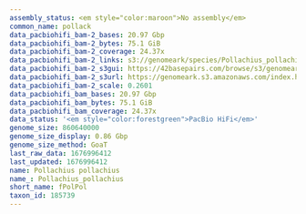 ```yaml
---
assembly_status: <em style="color:maroon">No assembly</em>
common_name: pollack
data_pacbiohifi_bam-2_bases: 20.97 Gbp
data_pacbiohifi_bam-2_bytes: 75.1 GiB
data_pacbiohifi_bam-2_coverage: 24.37x
data_pacbiohifi_bam-2_links: s3://genomeark/species/Pollachius_pollachius/fPolPol2/genomic_data/pacbio_hifi/<br>
data_pacbiohifi_bam-2_s3gui: https://42basepairs.com/browse/s3/genomeark/species/Pollachius_pollachius/fPolPol2/genomic_data/pacbio_hifi/
data_pacbiohifi_bam-2_s3url: https://genomeark.s3.amazonaws.com/index.html?prefix=species/Pollachius_pollachius/fPolPol2/genomic_data/pacbio_hifi/
data_pacbiohifi_bam-2_scale: 0.2601
data_pacbiohifi_bam_bases: 20.97 Gbp
data_pacbiohifi_bam_bytes: 75.1 GiB
data_pacbiohifi_bam_coverage: 24.37x
data_status: '<em style="color:forestgreen">PacBio HiFi</em>'
genome_size: 860640000
genome_size_display: 0.86 Gbp
genome_size_method: GoaT
last_raw_data: 1676996412
last_updated: 1676996412
name: Pollachius pollachius
name_: Pollachius_pollachius
short_name: fPolPol
taxon_id: 185739
---
```

